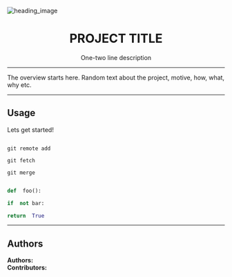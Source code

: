 ![heading_image][image]

[image]: https://www.uokpl.rs/fpng/d/604-6049435_knowage-on-twitter.png

<h1 align="center"> PROJECT TITLE </h1>

<p align="center"> 
One-two line description
</p>

---

The overview starts here. Random text about the project, motive, how, what, why etc.

---

## Usage

Lets get started!
```console

git remote add

git fetch

git merge

```

```python

def  foo():

if  not bar:

return  True

```
---

## Authors
**Authors:** <!-- [author1's name](link to their github profile), [author2's name](link to their github profile) .. -->  
**Contributors:** <!-- Generate contributers list using this link - https://contributors-img.web.app/preview -->
